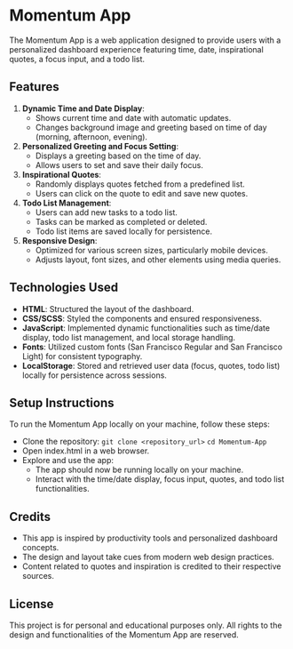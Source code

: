 # Momentum App
The Momentum App is a web application designed to provide users with a personalized dashboard experience featuring time, date, inspirational quotes, a focus input, and a todo list.

## Features
1. **Dynamic Time and Date Display**:
    - Shows current time and date with automatic updates.
    - Changes background image and greeting based on time of day (morning, afternoon, evening).
2. **Personalized Greeting and Focus Setting**:
    - Displays a greeting based on the time of day.
    - Allows users to set and save their daily focus.
3. **Inspirational Quotes**:
    - Randomly displays quotes fetched from a predefined list.
    - Users can click on the quote to edit and save new quotes.
4. **Todo List Management**:
    - Users can add new tasks to a todo list.
    - Tasks can be marked as completed or deleted.
    - Todo list items are saved locally for persistence.
5. **Responsive Design**:
    - Optimized for various screen sizes, particularly mobile devices.
    - Adjusts layout, font sizes, and other elements using media queries.
              
## Technologies Used
- **HTML**: Structured the layout of the dashboard.
- **CSS/SCSS**: Styled the components and ensured responsiveness.
- **JavaScript**: Implemented dynamic functionalities such as time/date display, todo list management, and local storage handling.
- **Fonts**: Utilized custom fonts (San Francisco Regular and San Francisco Light) for consistent typography.
- **LocalStorage**: Stored and retrieved user data (focus, quotes, todo list) locally for persistence across sessions.
  
## Setup Instructions
To run the Momentum App locally on your machine, follow these steps:

- Clone the repository: ```git clone <repository_url>```
                        ```cd Momentum-App```
- Open index.html in a web browser.
- Explore and use the app:
    - The app should now be running locally on your machine.
    - Interact with the time/date display, focus input, quotes, and todo list functionalities.
      
## Credits
  - This app is inspired by productivity tools and personalized dashboard concepts.
  - The design and layout take cues from modern web design practices.
  - Content related to quotes and inspiration is credited to their respective sources.
    
## License
This project is for personal and educational purposes only. All rights to the design and functionalities of the Momentum App are reserved.
